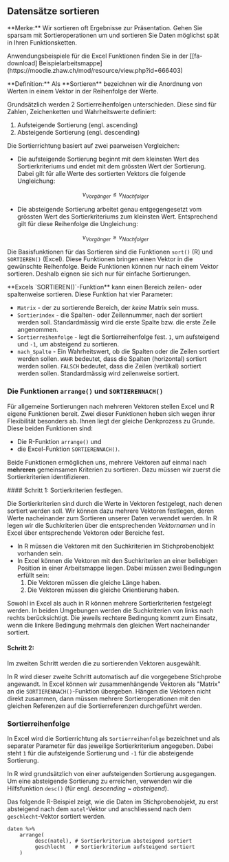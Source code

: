 ## Datensätze sortieren

<p class="alert alert-success" markdown="1">
**Merke:** Wir sortieren oft Ergebnisse zur Präsentation.  Gehen Sie sparsam mit Sortieroperationen um und sortieren Sie Daten möglichst spät in Ihren Funktionsketten. 
</p>

<p class="alert alert-warning" markdown="1">
Anwendungsbeispiele für die Excel Funktionen finden Sie in der [[fa-download] Beispielarbeitsmappe](https://moodle.zhaw.ch/mod/resource/view.php?id=666403)
</p>

<p class="alert alert-primary" markdown="1">
**Definition:** Als **Sortieren** bezeichnen wir die Anordnung von Werten in einem Vektor in der Reihenfolge der Werte. 
</p>

Grundsätzlich werden 2 Sortierreihenfolgen unterschieden. Diese sind für Zahlen, Zeichenketten und Wahrheitswerte definiert: 

1. Aufsteigende Sortierung (engl. ascending)
2. Absteigende Sortierung (engl. descending)

Die Sortierrichtung basiert auf zwei paarweisen Vergleichen: 

- Die aufsteigende Sortierung beginnt mit dem kleinsten Wert des Sortierkriteriums und endet mit dem grössten Wert der Sortierung. Dabei gilt für alle Werte des sortierten Vektors  die folgende Ungleichung: 

$$
v_{Vorgänger} \le v_{Nachfolger}
$$

- Die absteigende Sortierung arbeitet genau entgegengesetzt vom grössten Wert des Sortierkriteriums zum kleinsten Wert. Entsprechend gilt für diese Reihenfolge die Ungleichung: 

$$
v_{Vorgänger} \ge v_{Nachfolger}
$$


Die Basisfunktionen für das Sortieren sind die Funktionen `sort()` (R) und `SORTIEREN()` (Excel). Diese Funktionen bringen einen Vektor in die gewünschte Reihenfolge.  Beide Funktionen können nur nach einem Vektor sortieren. Deshalb eignen sie sich  nur für einfache Sortierungen. 

<div class="alert alert-secondary" markdown="1">
**Excels `SORTIEREN()`-Funktion** kann einen Bereich zeilen- oder spaltenweise sortieren. Diese Funktion hat vier Parameter: 

-  `Matrix` - der zu sortierende Bereich, der *keine* Matrix sein muss.
- `Sortierindex` - die Spalten- oder Zeilennummer, nach der sortiert werden soll. Standardmässig wird die erste Spalte bzw. die erste Zeile angenommen. 
- `Sortierreihenfolge` - legt die Sortierreihenfolge fest. `1`, um aufsteigend und `-1`, um absteigend zu sortieren.
- `nach_Spalte` - Ein Wahrheitswert, ob die Spalten oder die Zeilen sortiert werden sollen. `WAHR` bedeutet, dass die Spalten (horizontal) sortiert werden sollen. `FALSCH` bedeutet, dass die Zeilen (vertikal) sortiert werden sollen. Standardmässig wird zeilenweise sortiert. 
</div>


### Die Funktionen `arrange()` und `SORTIERENNACH()`

Für allgemeine Sortierungen nach mehreren Vektoren stellen Excel und R eigene Funktionen bereit. Zwei dieser Funktionen heben sich wegen ihrer Flexibilität besonders ab. Ihnen liegt der gleiche Denkprozess zu Grunde. Diese beiden Funktionen sind:

- Die R-Funktion `arrange()` und 
- die Excel-Funktion `SORTIERENNACH()`.

Beide Funktionen ermöglichen uns, mehrere Vektoren auf einmal nach **mehreren** gemeinsamen Kriterien zu sortieren. Dazu müssen wir zuerst die Sortierkriterien identifizieren. 

#### Schritt 1: Sortierkriterien festlegen. 

Die Sortierkriterien sind durch die Werte in Vektoren festgelegt, nach denen sortiert werden soll. Wir können dazu mehrere Vektoren festlegen, deren Werte nacheinander zum Sortieren unserer Daten verwendet werden. In R legen wir die Suchkriterien über die entsprechenden *Vektornamen* und in Excel über entsprechende Vektoren oder Bereiche fest. 

- In R müssen die Vektoren mit den Suchkriterien im Stichprobenobjekt vorhanden sein.  
- In Excel können die Vektoren mit den Suchkriterien an einer beliebigen Position in einer Arbeitsmappe liegen. Dabei müssen zwei Bedingungen erfüllt sein: 
  1. Die Vektoren müssen die gleiche Länge haben. 
  2. Die Vektoren müssen die gleiche Orientierung haben. 

Sowohl in Excel als auch in R können mehrere Sortierkriterien festgelegt werden. In beiden Umgebungen werden die Suchkriterien von links nach rechts berücksichtigt. Die jeweils rechtere Bedingung kommt zum Einsatz, wenn die linkere Bedingung mehrmals den gleichen Wert nacheinander sortiert. 

#### Schritt 2: 

Im zweiten Schritt werden die zu sortierenden Vektoren ausgewählt.

In R wird dieser zweite Schritt automatisch auf die vorgegebene Stichprobe angewandt. In Excel können wir zusammenhängende Vektoren als "Matrix" an die `SORTIERENNACH()`-Funktion übergeben. Hängen die Vektoren nicht direkt zusammen, dann müssen mehrere Sortieroperationen mit den gleichen Referenzen auf die Sortierreferenzen durchgeführt werden. 

### Sortierreihenfolge

In Excel wird die Sortierrichtung als `Sortierreihenfolge` bezeichnet und als separater Parameter für das jeweilige Sortierkriterium angegeben. Dabei steht `1` für die aufsteigende Sortierung und `-1` für die absteigende Sortierung. 

In R wird grundsätzlich von einer aufsteigenden Sortierung ausgegangen. Um eine absteigende Sortierung zu erreichen, verwenden wir die Hilfsfunktion `desc()` (für engl. *descending* ~ *absteigend*). 

Das folgende R-Beispiel zeigt, wie die Daten im Stichprobenobjekt, zu erst absteigend nach dem `natel`-Vektor und anschliessend nach dem `geschlecht`-Vektor sortiert werden. 

```
daten %>% 
    arrange(
         desc(natel), # Sortierkriterium absteigend sortiert
         geschlecht   # Sortierkriterium aufsteigend sortiert
    )
```
